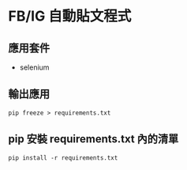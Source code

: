 # FB/IG 自動貼文程式

## 應用套件
- selenium

## 輸出應用
```
pip freeze > requirements.txt
```

## pip 安裝 requirements.txt 內的清單
```
pip install -r requirements.txt 
```


